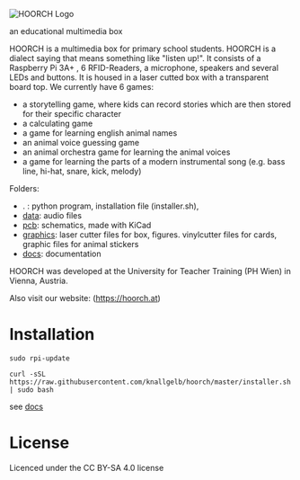 ![HOORCH Logo](./graphics/pic_hoorch_logo_small.png)

an educational multimedia box



HOORCH is a multimedia box for primary school students. HOORCH is a dialect saying that means something like "listen up!".
It consists of a Raspberry Pi 3A+ , 6 RFID-Readers, a microphone, speakers and several LEDs and buttons. It is housed in a laser cutted box with a transparent board top.
We currently have 6 games:
* a storytelling game, where kids can record stories which are then stored for their specific character
* a calculating game
* a game for learning english animal names
* an animal voice guessing game
* an animal orchestra game for learning the animal voices
* a game for learning the parts of a modern instrumental song (e.g. bass line, hi-hat, snare, kick, melody)

Folders:
* . : python program, installation file (installer.sh),
* [data](data): audio files
* [pcb](pcb): schematics, made with KiCad
* [graphics](graphics): laser cutter files for box, figures. vinylcutter files for cards, graphic files for animal stickers
* [docs](docs): documentation

HOORCH was developed at the University for Teacher Training (PH Wien) in Vienna, Austria.

Also visit our website:
(https://hoorch.at)

# Installation

`sudo rpi-update`

`curl -sSL https://raw.githubusercontent.com/knallgelb/hoorch/master/installer.sh | sudo bash`

see [docs](docs)

# License

Licenced under the  CC BY-SA 4.0 license
